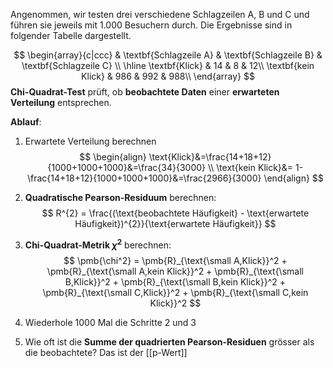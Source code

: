 Angenommen, wir testen drei verschiedene Schlagzeilen A, B und C und führen sie jeweils mit 1.000 Besuchern durch. Die Ergebnisse sind in folgender Tabelle dargestellt.

$$
\begin{array}{c|ccc}
& \textbf{Schlagzeile A} & \textbf{Schlagzeile B} & \textbf{Schlagzeile C} \\ \hline
\textbf{Klick} & 14 & 8 & 12\\
\textbf{kein Klick} & 986 & 992 & 988\\ 
\end{array}
$$
**Chi-Quadrat-Test** prüft, ob **beobachtete Daten** einer **erwarteten Verteilung** entsprechen.

**Ablauf**:
1. Erwartete Verteilung berechnen
$$
\begin{align}
\text{Klick}&=\frac{14+18+12}{1000+1000+1000}&=\frac{34}{3000} \\
\text{kein Klick}&= 1-\frac{14+18+12}{1000+1000+1000}&=\frac{2966}{3000}
\end{align}
$$

2. **Quadratische Pearson-Residuum** berechnen:
$$
R^{2} = \frac{(\text{beobachtete Häufigkeit} - \text{erwartete Häufigkeit})^{2}}{\text{erwartete Häufigkeit}}
$$
3. **Chi-Quadrat-Metrik $\chi^{2}$** berechnen:
$$
\pmb{\chi^2} = 
\pmb{R}_{\text{\small A,Klick}}^2 + \pmb{R}_{\text{\small A,kein Klick}}^2 + \pmb{R}_{\text{\small B,Klick}}^2 + \pmb{R}_{\text{\small B,kein Klick}}^2 + \pmb{R}_{\text{\small C,Klick}}^2 + \pmb{R}_{\text{\small C,kein Klick}}^2
$$

4. Wiederhole 1000 Mal die Schritte 2 und 3
5. Wie oft ist die **Summe der quadrierten Pearson-Residuen** grösser als die beobachtete? Das ist der [[p-Wert]]
